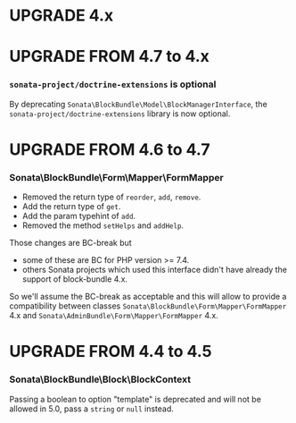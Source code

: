 UPGRADE 4.x
===========

UPGRADE FROM 4.7 to 4.x
=======================

### `sonata-project/doctrine-extensions` is optional

By deprecating `Sonata\BlockBundle\Model\BlockManagerInterface`, the `sonata-project/doctrine-extensions` library is now optional.

UPGRADE FROM 4.6 to 4.7
=======================

### Sonata\BlockBundle\Form\Mapper\FormMapper

 - Removed the return type of `reorder`, `add`, `remove`.
 - Add the return type of `get`.
 - Add the param typehint of `add`.
 - Removed the method `setHelps` and `addHelp`.

Those changes are BC-break but
 - some of these are BC for PHP version >= 7.4.
 - others Sonata projects which used this interface didn't have already
the support of block-bundle 4.x.

So we'll assume the BC-break as acceptable and this will allow to provide
a compatibility between classes `Sonata\BlockBundle\Form\Mapper\FormMapper` 4.x
and `Sonata\AdminBundle\Form\Mapper\FormMapper` 4.x.

UPGRADE FROM 4.4 to 4.5
=======================

### Sonata\BlockBundle\Block\BlockContext

Passing a boolean to option "template" is deprecated and will not be allowed in 5.0, pass a `string` or `null` instead.
